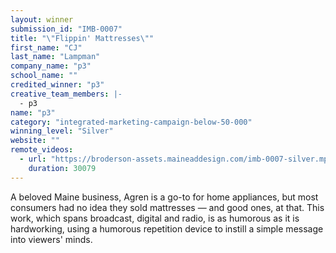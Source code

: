 ```yaml
---
layout: winner
submission_id: "IMB-0007"
title: "\"Flippin' Mattresses\""
first_name: "CJ"
last_name: "Lampman"
company_name: "p3"
school_name: ""
credited_winner: "p3"
creative_team_members: |-
  - p3
name: "p3"
category: "integrated-marketing-campaign-below-50-000"
winning_level: "Silver"
website: ""
remote_videos:
  - url: "https://broderson-assets.maineaddesign.com/imb-0007-silver.mp4"
    duration: 30079
---
```


A beloved Maine business, Agren is a go-to for home appliances, but most consumers had no idea they sold mattresses — and good ones, at that. This work, which spans broadcast, digital and radio, is as humorous as it is hardworking, using a humorous repetition device to instill a simple message into viewers' minds.
